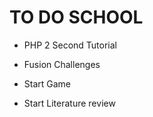 # TO DO SCHOOL

* PHP 2 Second Tutorial

* Fusion Challenges

* Start Game

* Start Literature review


